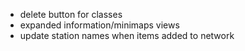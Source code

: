 - delete button for classes
- expanded information/minimaps views
- update station names when items added to network
